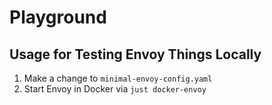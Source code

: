 # Playground

## Usage for Testing Envoy Things Locally

1. Make a change to `minimal-envoy-config.yaml`
2. Start Envoy in Docker via `just docker-envoy`
